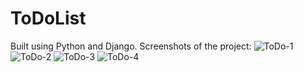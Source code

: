 # ToDoList
Built using Python and Django. 
Screenshots of the project:
![ToDo-1](https://user-images.githubusercontent.com/109277501/179476139-76f70240-8dcf-458c-aaca-a5c1bf2f78b5.png)
![ToDo-2](https://user-images.githubusercontent.com/109277501/179476190-71462bca-9781-4d3a-8ee1-11faee09c553.png)
![ToDo-3](https://user-images.githubusercontent.com/109277501/179476204-74ef65ac-cf7a-4aaa-a730-0be29cf6af2c.png)
![ToDo-4](https://user-images.githubusercontent.com/109277501/179476213-ce89f34c-98f7-456d-a656-714af56434f5.png)

